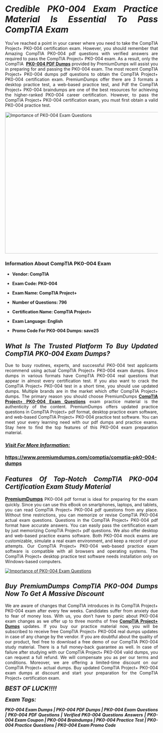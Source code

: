 <h1 style="text-align: justify;"><strong><em>Credible PK0-004 Exam Practice Material Is Essential To Pass CompTIA Exam</em></strong></h1>

<p style="text-align: justify;">You've reached a point in your career where you need to take the CompTIA Project+ PK0-004 certification exam. However, you should remember that Amazing CompTIA PK0-004 pdf questions with verified answers are required to pass the CompTIA Project+ PK0-004 exam. As a result, only the CompTIA  <strong><a href="https://www.premiumdumps.com/comptia/comptia-pk0-004-dumps">PK0-004 PDF Dumps</a></strong> provided by PremiumDumps will assist you in preparing for and passing the PK0-004 exam. The most recent CompTIA Project+ PK0-004 dumps pdf questions to obtain the CompTIA Project+ PK0-004 certification exam. PremiumDumps offer there are 3 formats a desktop practice test, a web-based practice test, and Pdf the CompTIA Project+ PK0-004 braindumps are one of the best resources for achieving the higher-ranked PK0-004 career certification. However, to pass the CompTIA Project+ PK0-004 certification exam, you must first obtain a valid PK0-004 practice test.</p>

<p style="text-align: justify;"><a href="https://www.premiumdumps.com/comptia/comptia-pk0-004-dumps"><img alt="Importance of PK0-004 Exam Questions" src="https://i.imgur.com/P39uA2n.jpg" style="width: 700px; height: 465px;" /></a></p>

<h3 style="text-align: justify;"><strong>Information About CompTIA PK0-004 Exam</strong></h3>

<ul>
	<li>
	<p style="text-align: justify;"><b>Vendor: CompTIA</b></p>
	</li>
	<li>
	<p style="text-align: justify;"><b>Exam Code: PK0-004</b></p>
	</li>
	<li>
	<p style="text-align: justify;"><b>Exam Name: CompTIA Project+</b></p>
	</li>
	<li>
	<p style="text-align: justify;"><b>Number of Questions: 796</b></p>
	</li>
	<li>
	<p style="text-align: justify;"><b>Certification Name: CompTIA Project+</b></p>
	</li>
	<li>
	<p style="text-align: justify;"><b>Exam Language: English</b></p>
	</li>
	<li>
	<p style="text-align: justify;"><b>Promo Code For PK0-004 Dumps: save25</b></p>
	</li>
</ul>

<h2 style="text-align: justify;"><strong><em>What Is The Trusted Platform To Buy Updated CompTIA PK0-004 Exam Dumps?</em></strong></h2>

<p style="text-align: justify;">Due to busy routines, experts, and successful PK0-004 test applicants recommend using actual CompTIA Project+ PK0-004 exam dumps. Since dumps in various formats have CompTIA PK0-004 real questions that appear in almost every certification test. If you also want to crack the CompTIA Project+ PK0-004 test in a short time, you should use updated dumps. Multiple brands are in the market which offer CompTIA Project+ dumps. The primary reason you should choose PremiumDumps <a href="https://www.premiumdumps.com/comptia/comptia-pk0-004-dumps"><strong>CompTIA Project+ PK0-004 Exam Questions</strong></a> exam practice material is the authenticity of the content. PremiumDumps offers updated practice questions in CompTIA Project+ pdf format, desktop practice exam software, and web-based CompTIA Project+ PK0-004 practice test software. You can meet your every learning need with our pdf dumps and practice exams. Stay here to find the top features of this PK0-004 exam preparation material.</p>

<h3 style="text-align: justify;"><strong><u><i>Visit For More Information:</i></u><br />
<br />
<a href="https://www.premiumdumps.com/comptia/comptia-pk0-004-dumps">https://www.premiumdumps.com/comptia/comptia-pk0-004-dumps</a></strong></h3>

<h2 style="text-align: justify;"><strong><em>Features Of Top-Notch CompTIA PK0-004 Certification Exam Study Material</em></strong></h2>

<p style="text-align: justify;"><span style="font-size:16px;"><strong><a href="https://www.premiumdumps.com/">PremiumDumps</a></strong></span> PK0-004 pdf format is ideal for preparing for the exam quickly. Since you can use this eBook on smartphones, laptops, and tablets, you can read CompTIA Project+ PK0-004 pdf questions from any place. Without time restrictions, you can memorize or revise CompTIA PK0-004 actual exam questions. Questions in the CompTIA Project+ PK0-004 pdf format have accurate answers. You can easily pass the certification exam by just memorizing CompTIA Project+ pdf questions. We also offer desktop and web-based practice exams software. Both PK0-004 mock exams are customizable, simulate a real exam environment, and keep a record of your attempts. Our CompTIA Project+ PK0-004 web-based practice exam software is compatible with all browsers and operating systems. The CompTIA Project+ desktop practice test software needs installation only on Windows-based computers.</p>

<p style="text-align: justify;"><a href="https://www.premiumdumps.com/comptia/comptia-pk0-004-dumps"><img alt="Importance of PK0-004 Exam Questions" src="https://i.imgur.com/2KPb8yb.jpg" /></a></p>

<h2 style="text-align: justify;"><strong><em>Buy PremiumDumps CompTIA PK0-004 Dumps Now To Get A Massive Discount</em></strong></h2>

<p style="text-align: justify;">We are aware of changes that CompTIA introduces in its CompTIA Project+ PK0-004 exam after every few weeks. Candidates suffer from anxiety due to fear of money loss. With us, you don’t have to panic about PK0-004 exam changes as we offer up to three months of free <strong><a href="https://www.premiumdumps.com/comptia/comptia-project-exam-dumps">CompTIA Project+ Dumps</a></strong> updates. If you buy our practice material now, you will be subscribed to receive free CompTIA Project+ PK0-004 real dumps updates in case of any change by the vendor. If you are doubtful about the quality of our product, feel free to download a free demo of our CompTIA PK0-004 study material. There is a full money-back guarantee as well. In case of failure after studying with our CompTIA Project+ PK0-004 valid dumps, you can request a full refund. We will compensate you as per our terms and conditions. Moreover, we are offering a limited-time discount on our CompTIA Project+ actual dumps. Buy updated CompTIA Project+ PK0-004 exam dumps at discount and start your preparation for the CompTIA Project+ certification exam.</p>

<p style="text-align: justify;"><em><span style="font-size:20px;"><strong>BEST OF LUCK!!!!</strong></span></em></p>

<p style="text-align: justify;"><span style="font-size:18px;"><strong><em>Exam Tags:</em></strong></span><span style="font-size:20px;"><strong><em> </em></strong></span></p>

<p style="text-align: justify;"><span style="font-size:14px;"><strong><em>PK0-004 Exam Dumps | PK0-004 PDF Dumps | PK0-004 Exam Questions | PK0-004 PDF Questions | Verified PK0-004 Questions Answers | PK0-004 Exam Coupon | PK0-004 Braindumps | PK0-004 Practice Test | PK0-004 Practice Questions | PK0-004 Exam Promo Code</em></strong></span></p>
